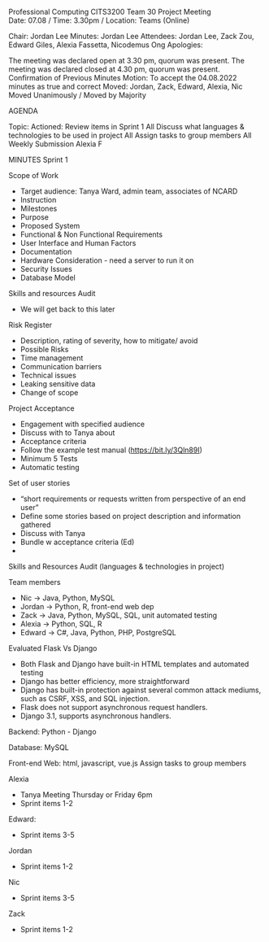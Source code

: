 Professional Computing
CITS3200 Team 30 Project Meeting  
Date: 07.08 / Time: 3.30pm / Location: Teams (Online)


Chair: Jordan Lee
Minutes: Jordan Lee
Attendees: Jordan Lee, Zack Zou, Edward Giles, Alexia Fassetta, Nicodemus Ong 
Apologies:

The meeting was declared open at 3.30 pm, quorum was present.
The meeting was declared closed at 4.30 pm, quorum was present.
Confirmation of Previous Minutes
Motion: To accept the 04.08.2022 minutes as true and correct 
Moved: Jordan, Zack, Edward, Alexia, Nic
Moved Unanimously / Moved by Majority

AGENDA

Topic:	Actioned:
Review items in Sprint 1	All
Discuss what languages & technologies to be used in project	All
Assign tasks to group members 	All
Weekly Submission 	Alexia F







MINUTES
Sprint 1 

Scope of Work
-	Target audience: Tanya Ward, admin team, associates of NCARD 
-	Instruction 
-	Milestones
-	Purpose 
-	Proposed System
-	Functional & Non Functional Requirements
-	User Interface and Human Factors
-	Documentation 
-	Hardware Consideration - need a server to run it on
-	Security Issues
-	Database Model 

Skills and resources Audit
-	We will get back to this later

Risk Register
-	Description, rating of severity, how to mitigate/ avoid
-	Possible Risks
-	Time management 
-	Communication barriers 
-	Technical issues 
-	Leaking sensitive data
-	Change of scope

Project Acceptance 
-	Engagement with specified audience
-	Discuss with to Tanya about
-	Acceptance criteria 
-	Follow the example test manual (https://bit.ly/3Qln89I) 
-	Minimum 5 Tests 
-	Automatic testing


Set of user stories 
-	“short requirements or requests written from perspective of an end user”
-	Define some stories based on project description and information gathered 
-	Discuss with Tanya 
-	Bundle w acceptance criteria (Ed)
-	
Skills and Resources Audit (languages & technologies in project)

Team members

-	Nic -> Java, Python, MySQL
-	Jordan -> Python, R, front-end web dep
-	Zack -> Java, Python, MySQL,  SQL, unit automated testing
-	Alexia -> Python, SQL, R
-	Edward -> C#, Java, Python, PHP, PostgreSQL 


Evaluated Flask Vs Django
-	Both Flask and Django have built-in HTML templates and automated testing
-	Django has better efficiency, more straightforward
-	Django has built-in protection against several common attack mediums, such as CSRF, XSS, and SQL injection.
-	Flask does not support asynchronous request handlers.
-	Django 3.1, supports asynchronous handlers. 

Backend: Python - Django

Database: MySQL 

Front-end Web: html, javascript, vue.js
Assign tasks to group members 

Alexia
-	Tanya Meeting Thursday or Friday 6pm 
-	Sprint items 1-2

Edward:
-	Sprint items 3-5

Jordan
-	Sprint items 1-2

Nic
-	Sprint items 3-5

Zack
-	Sprint items 1-2
